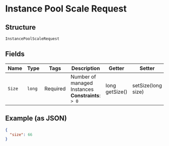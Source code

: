 
# Instance Pool Scale Request

## Structure

`InstancePoolScaleRequest`

## Fields

| Name | Type | Tags | Description | Getter | Setter |
|  --- | --- | --- | --- | --- | --- |
| `Size` | `long` | Required | Number of managed Instances<br>**Constraints**: `> 0` | long getSize() | setSize(long size) |

## Example (as JSON)

```json
{
  "size": 66
}
```

